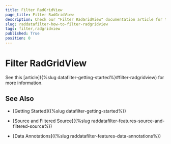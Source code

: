 ```yaml
---
title: Filter RadGridView
page_title: Filter RadGridView
description: Check our "Filter RadGridView" documentation article for the RadDataFilter WPF control.
slug: raddatafilter-how-to-filter-radgridview
tags: filter,radgridview
published: True
position: 0
---
```


# Filter RadGridView


See this [article]({%slug datafilter-getting-started%}#filter-radgridview) for more information.
        

## See Also

 * [Getting Started]({%slug datafilter-getting-started%})

 * [Source and Filtered Source]({%slug raddatafilter-features-source-and-filtered-source%})

 * [Data Annotations]({%slug raddatafilter-features-data-annotations%})
